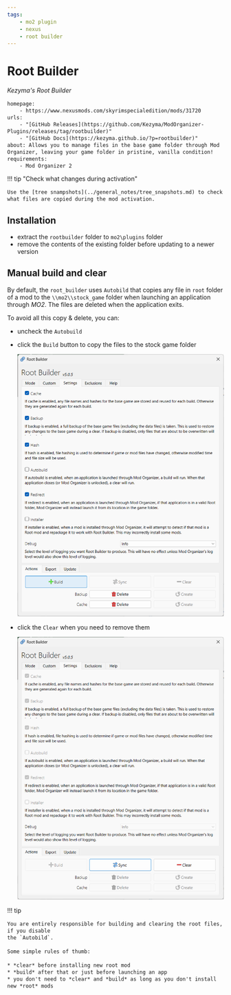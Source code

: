 ```yaml
---
tags:
    - mo2 plugin
    - nexus
    - root builder
---
```


# Root Builder

*Kezyma's Root Builder*

```project_info
homepage:
    - https://www.nexusmods.com/skyrimspecialedition/mods/31720
urls:
    - "[GitHub Releases](https://github.com/Kezyma/ModOrganizer-Plugins/releases/tag/rootbuilder)"
    - "[GitHub Docs](https://kezyma.github.io/?p=rootbuilder)"
about: Allows you to manage files in the base game folder through Mod Organizer, leaving your game folder in pristine, vanilla condition!
requirements:
    - Mod Organizer 2
```

!!! tip "Check what changes during activation"

    Use the [tree snampshots](../general_notes/tree_snapshots.md) to check
    what files are copied during the mod activation.

## Installation

* extract the `rootbuilder` folder to `mo2\plugins` folder
* remove the contents of the existing folder before updating to a newer version

## Manual build and clear

By default, the `root_builder` uses `Autobild` that copies any file in `root` folder of a
mod to the `\\mo2\\stock_game` folder when launching an application through *MO2*. The
files are deleted when the application exits.

To avoid all this copy & delete, you can:

* uncheck the `Autobuild`
* click the `Build` button to copy the files to the stock game folder

    ![manual build](../images/rootbuild_action_build.png)

* click the `Clear` when you need to remove them

    ![manual clear](../images/rootbuild_action_clear.png)

!!! tip

    You are entirely responsible for building and clearing the root files, if you disable
    the `Autobild`.

    Some simple rules of thumb:

    * *clear* before installing new root mod
    * *build* after that or just before launching an app
    * you don't need to *clear* and *build* as long as you don't install new *root* mods
